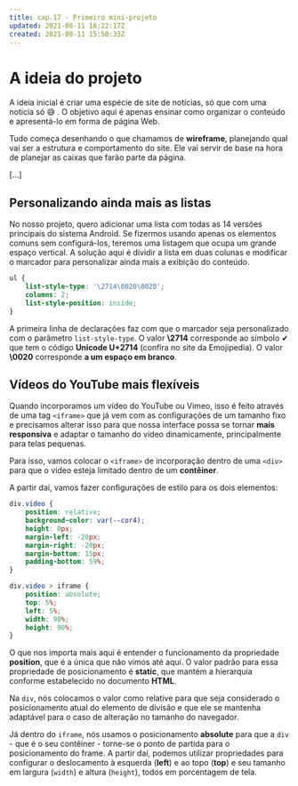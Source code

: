 ```yaml
---
title: cap.17 - Primeiro mini-projeto
updated: 2021-08-11 16:22:17Z
created: 2021-08-11 15:50:33Z
---
```


# A ideia do projeto

A ideia inicial é criar uma espécie de site de notícias, só que com uma notícia só 😅 . O objetivo aqui é apenas ensinar como organizar o conteúdo e apresentá-lo em forma de página Web.

Tudo começa desenhando o que chamamos de **wireframe**, planejando qual vai ser a estrutura e comportamento do site. Ele vai servir de base na hora de planejar as caixas que farão parte da página.

\[...\]

## Personalizando ainda mais as listas

No nosso projeto, quero adicionar uma lista com todas as 14 versões principais do sistema Android. Se fizermos usando apenas os elementos comuns sem configurá-los, teremos uma listagem que ocupa um grande espaço vertical. A solução aqui é dividir a lista em duas colunas e modificar o marcador para personalizar ainda mais a exibição do conteúdo.

```css
ul {
    list-style-type: '\2714\0020\0020';
    columns: 2;
    list-style-position: inside;	
}
```

A primeira linha de declarações faz com que o marcador seja personalizado com o parâmetro `list-style-type`. O valor **\\2714** corresponde ao símbolo ✔ que tem o código **Unicode U+2714** (confira no site da Emojipedia). O valor **\\0020** corresponde **a um espaço em branco**.

## Vídeos do YouTube mais flexíveis

Quando incorporamos um vídeo do YouTube ou Vimeo, isso é feito através de uma tag `<iframe>` que já vem com as configurações de um tamanho fixo e precisamos alterar isso para que nossa interface possa se tornar **mais responsiva** e adaptar o tamanho do vídeo dinamicamente, principalmente para telas pequenas.

Para isso, vamos colocar o `<iframe>` de incorporação dentro de uma `<div>` para que o vídeo esteja limitado dentro de um **contêiner**.

A partir daí, vamos fazer configurações de estilo para os dois elementos:

```css
div.video {
    position: relative;
    background-color: var(--cor4);
    height: 0px;
    margin-left: -20px;
    margin-right: -20px;
    margin-bottom: 15px;
    padding-bottom: 59%;
}

div.video > iframe {
    position: absolute;
    top: 5%;
    left: 5%;
    width: 90%;
    height: 90%;
}
```

O que nos importa mais aqui é entender o funcionamento da propriedade **position**, que é a única que não vimos até aqui. O valor padrão para essa propriedade de posicionamento é **static**, que mantém a hierarquia conforme estabelecido no documento **HTML**.

Na `div`, nós colocamos o valor como relative para que seja considerado o posicionamento atual do elemento de divisão e que ele se mantenha adaptável para o caso de alteração no tamanho do navegador.

Já dentro do `iframe`, nós usamos o posicionamento **absolute** para que a `div` \- que é o seu contêiner - torne-se o ponto de partida para o posicionamento do frame. A partir daí, podemos utilizar propriedades para configurar o deslocamento à esquerda (**left**) e ao topo (**top**) e seu tamanho em largura (`width`) e altura (`height`), todos em porcentagem de tela.